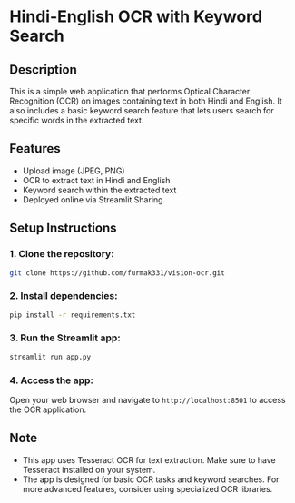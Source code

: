 # Hindi-English OCR with Keyword Search

## Description
This is a simple web application that performs Optical Character Recognition (OCR) on images containing text in both Hindi and English. It also includes a basic keyword search feature that lets users search for specific words in the extracted text.

## Features
- Upload image (JPEG, PNG)
- OCR to extract text in Hindi and English
- Keyword search within the extracted text
- Deployed online via Streamlit Sharing

## Setup Instructions

### 1. Clone the repository:
```bash
git clone https://github.com/furmak331/vision-ocr.git
```

### 2. Install dependencies:
```bash
pip install -r requirements.txt
``` 

### 3. Run the Streamlit app:
```bash
streamlit run app.py
```

### 4. Access the app:
Open your web browser and navigate to `http://localhost:8501` to access the OCR application.

## Note
- This app uses Tesseract OCR for text extraction. Make sure to have Tesseract installed on your system.
- The app is designed for basic OCR tasks and keyword searches. For more advanced features, consider using specialized OCR libraries.   

